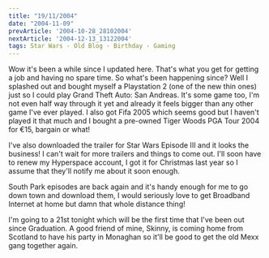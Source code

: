```yaml
---
title: "19/11/2004"
date: "2004-11-09"
prevArticle: '2004-10-28_28102004'
nextArticle: '2004-12-13_13122004'
tags: Star Wars - Old Blog - Birthday - Gaming
---
```

Wow it's been a while since I updated here. That's what you get for getting a job and having no spare time. So what's been happening since? Well I splashed out and bought myself a Playstation 2 (one of the new thin ones) just so I could play Grand Theft Auto: San Andreas. It's some game too, I'm not even half way through it yet and already it feels bigger than any other game I've ever played. I also got Fifa 2005 which seems good but I haven't played it that much and I bought a pre-owned Tiger Woods PGA Tour 2004 for &#8364;15, bargain or what!

I've also downloaded the trailer for Star Wars Episode III and it looks the business! I can't wait for more trailers and things to come out. I'll soon have to renew my Hyperspace account, I got it for Christmas last year so I assume that they'll notify me about it soon enough.

South Park episodes are back again and it's handy enough for me to go down town and download them, I would seriously love to get Broadband Internet at home but damn that whole distance thing!

I'm going to a 21st tonight which will be the first time that I've been out since Graduation. A good friend of mine, Skinny, is coming home from Scotland to have his party in Monaghan so it'll be good to get the old Mexx gang together again.